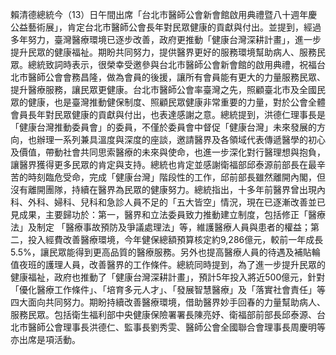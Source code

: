 賴清德總統今（13）日午間出席「台北市醫師公會新會館啟用典禮暨八十週年慶公益藝術展」，肯定台北市醫師公會長年對民眾健康的貢獻與付出。並提到，經過多年努力，臺灣醫療環境已逐步改善，政府更推動「健康台灣深耕計畫」，進一步提升民眾的健康福祉。期盼共同努力，提供醫界更好的服務環境幫助病人、服務民眾。總統致詞時表示，很榮幸受邀參與台北市醫師公會新會館的啟用典禮，祝福台北市醫師公會會務昌隆，做為會員的後援，讓所有會員能有更大的力量服務民眾、提升醫療服務，讓民眾更健康。台北市醫師公會率臺灣之先，照顧臺北市及全國民眾的健康，也是臺灣推動健保制度、照顧民眾健康非常重要的力量，對於公會全體會員長年對民眾健康的貢獻與付出，也表達感謝之意。總統提到，洪德仁理事長是「健康台灣推動委員會」的委員，不僅於委員會中督促「健康台灣」未來發展的方向，也辦理一系列兼具溫度與深度的座談，邀請醫界及各領域代表傳遞醫學的初心及價值，帶動社會共同思索醫療的未來與使命，也進一步深化對行醫理想與抱負，讓醫界獲得更多民眾的肯定與支持。總統也肯定並感謝衛福部邱泰源前部長在最辛苦的時刻臨危受命，完成「健康台灣」階段性的工作，邱前部長雖然離開內閣，但沒有離開團隊，持續在醫界為民眾的健康努力。總統指出，十多年前醫界曾出現內科、外科、婦科、兒科和急診人員不足的「五大皆空」情況，現在已逐漸改善並已見成果，主要歸功於：第一，醫界和立法委員致力推動建立制度，包括修正「醫療法」及制定 「醫療事故預防及爭議處理法」等，維護醫療人員與患者的權益；第二，投入經費改善醫療環境，今年健保總額預算核定約9,286億元，較前一年成長5.5%，讓民眾能得到更高品質的醫療服務。另外也提高醫療人員的待遇及補貼輪值夜班的護理人員，改善醫界的工作條件。總統同時提到，為了進一步提升民眾的健康福祉，政府也推動了「健康台灣深耕計畫」，預計5年投入將近500億元，針對「優化醫療工作條件」、「培育多元人才」、「發展智慧醫療」及「落實社會責任」等四大面向共同努力。期盼持續改善醫療環境，借助醫界妙手回春的力量幫助病人、服務民眾。包括衛生福利部中央健康保險署署長陳亮妤、衛福部前部長邱泰源、台北市醫師公會理事長洪德仁、監事長劉秀雯、醫師公會全國聯合會理事長周慶明等亦出席是項活動。